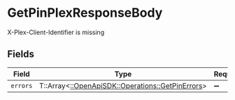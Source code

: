 # GetPinPlexResponseBody

X-Plex-Client-Identifier is missing


## Fields

| Field                                                                                       | Type                                                                                        | Required                                                                                    | Description                                                                                 |
| ------------------------------------------------------------------------------------------- | ------------------------------------------------------------------------------------------- | ------------------------------------------------------------------------------------------- | ------------------------------------------------------------------------------------------- |
| `errors`                                                                                    | T::Array<[::OpenApiSDK::Operations::GetPinErrors](../../models/operations/getpinerrors.md)> | :heavy_minus_sign:                                                                          | N/A                                                                                         |